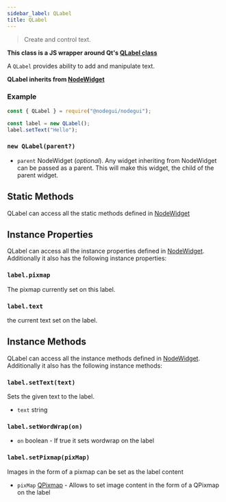 ```yaml
---
sidebar_label: QLabel
title: QLabel
---
```


> Create and control text.

**This class is a JS wrapper around Qt's [QLabel class](https://doc.qt.io/qt-5/qlabel.html)**

A `QLabel` provides ability to add and manipulate text.

**QLabel inherits from [NodeWidget](api/NodeWidget.md)**

### Example

```javascript
const { QLabel } = require("@nodegui/nodegui");

const label = new QLabel();
label.setText("Hello");
```

### `new QLabel(parent?)`

- `parent` NodeWidget (_optional_). Any widget inheriting from NodeWidget can be passed as a parent. This will make this widget, the child of the parent widget.

## Static Methods

QLabel can access all the static methods defined in [NodeWidget](api/NodeWidget.md)

## Instance Properties

QLabel can access all the instance properties defined in [NodeWidget](api/NodeWidget.md). Additionally it also has the following instance properties:

### `label.pixmap`

The pixmap currently set on this label.

### `label.text`

the current text set on the label.

## Instance Methods

QLabel can access all the instance methods defined in [NodeWidget](api/NodeWidget.md). Additionally it also has the following instance methods:

### `label.setText(text)`

Sets the given text to the label.

- `text` string

### `label.setWordWrap(on)`

- `on` boolean - If true it sets wordwrap on the label

### `label.setPixmap(pixMap)`

Images in the form of a pixmap can be set as the label content

- `pixMap` [QPixmap](api/QPixmap.md) - Allows to set image content in the form of a QPixmap on the label
